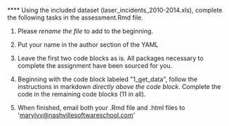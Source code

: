**** Using the included dataset (laser_incidents_2010-2014.xls), complete the following tasks in the assessment.Rmd file.

1. Please *rename the file* to add <yourfirstname> to the beginning.

2. Put your name in the author section of the YAML

3. Leave the first two code blocks as is. All packages necessary to complete the assignment have been sourced for you.

4. Beginning with the code block labeled "1_get_data", follow the instructions in markdown *directly above the code block*. Complete the code in the remaining code blocks (11 in all).

5. When finished, email both your .Rmd file and .html files to 'marylvv@nashvillesoftwareschool.com'
